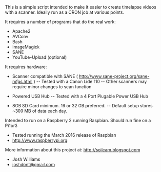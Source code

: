 This is a simple script intended to make it easier to create timelapse videos 
with a scanner. Ideally run as a CRON job at various points.

It requires a number of programs that do the real work:
 - Apache2
 - AVConv
 - Bash
 - ImageMagick
 - SANE
 - YouTube-Upload (optional)

It requires hardware:
 - Scanner compatible with SANE ( http://www.sane-project.org/sane-mfgs.html )
 -- Tested with a Canon Lide 110
 -- Other scanners may require minor changes to scan function

 - Powered USB Hub
 -- Tested with a 4 Port Plugable Power USB Hub

 - 8GB SD Card minimum. 16 or 32 GB preferred.
 -- Default setup stores ~300 MB of data each day.

Intended to run on a Raspberry 2 running Raspbian. Should run fine on a Pi1or3
 - Tested running the March 2016 release of Raspbian
 - http://www.raspberrypi.org

More information about this project at: http://soilcam.blogspot.com

 - Josh Williams
 - joshdont@gmail.com
